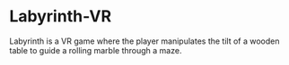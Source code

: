 # Labyrinth-VR
 Labyrinth is a VR game where the player manipulates the tilt of a wooden table to guide a rolling marble through a maze.
